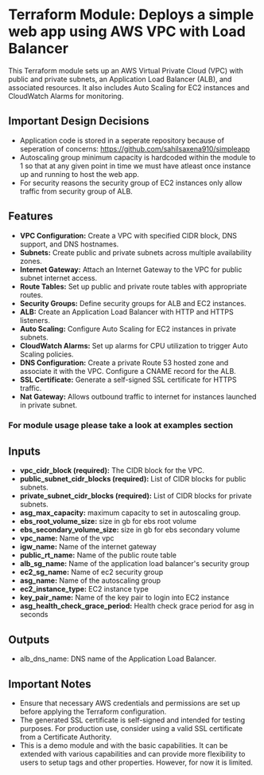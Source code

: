 # Terraform Module: Deploys a simple web app using AWS VPC with Load Balancer
This Terraform module sets up an AWS Virtual Private Cloud (VPC) with public and private subnets, an Application Load Balancer (ALB), and associated resources. It also includes Auto Scaling for EC2 instances and CloudWatch Alarms for monitoring.

## Important Design Decisions
- Application code is stored in a seperate repository because of seperation of concerns: https://github.com/sahilsaxena910/simpleapp
- Autoscaling group minimum capacity is hardcoded within the module to 1 so that at any given point in time we must have atleast once instance up and running to host the web app. 
- For security reasons the security group of EC2 instances only allow traffic from security group of ALB.

## Features
- **VPC Configuration:** Create a VPC with specified CIDR block, DNS support, and DNS hostnames.
- **Subnets:** Create public and private subnets across multiple availability zones.
- **Internet Gateway:** Attach an Internet Gateway to the VPC for public subnet internet access.
- **Route Tables:** Set up public and private route tables with appropriate routes.
- **Security Groups:** Define security groups for ALB and EC2 instances. 
- **ALB:** Create an Application Load Balancer with HTTP and HTTPS listeners.
- **Auto Scaling:** Configure Auto Scaling for EC2 instances in private subnets.
- **CloudWatch Alarms:** Set up alarms for CPU utilization to trigger Auto Scaling policies.
- **DNS Configuration:** Create a private Route 53 hosted zone and associate it with the VPC. Configure a CNAME record for the ALB.
- **SSL Certificate:** Generate a self-signed SSL certificate for HTTPS traffic.
- **Nat Gateway:** Allows outbound traffic to internet for instances launched in private subnet.

### For module usage please take a look at examples section

## Inputs
- **vpc_cidr_block (required):** The CIDR block for the VPC.
- **public_subnet_cidr_blocks (required):** List of CIDR blocks for public subnets.
- **private_subnet_cidr_blocks (required):** List of CIDR blocks for private subnets.
- **asg_max_capacity:** maximum capacity to set in autoscaling group.
- **ebs_root_volume_size:** size in gb for ebs root volume
- **ebs_secondary_volume_size:** size in gb for ebs secondary volume
- **vpc_name:** Name of the vpc
- **igw_name:** Name of the internet gateway
- **public_rt_name:** Name of the public route table
- **alb_sg_name:** Name of the application load balancer's security group
- **ec2_sg_name:** Name of ec2 security group
- **asg_name:** Name of the autoscaling group
- **ec2_instance_type:** EC2 instance type
- **key_pair_name:** Name of the key pair to login into EC2 instance
- **asg_health_check_grace_period:** Health check grace period for asg in seconds

## Outputs
- alb_dns_name: DNS name of the Application Load Balancer.

## Important Notes
- Ensure that necessary AWS credentials and permissions are set up before applying the Terraform configuration.
- The generated SSL certificate is self-signed and intended for testing purposes. For production use, consider using a valid SSL certificate from a Certificate Authority.
- This is a demo module and with the basic capabilities. It can be extended with various capabilities and can provide more flexibility to users to setup tags and other properties. However, for now it is limited.